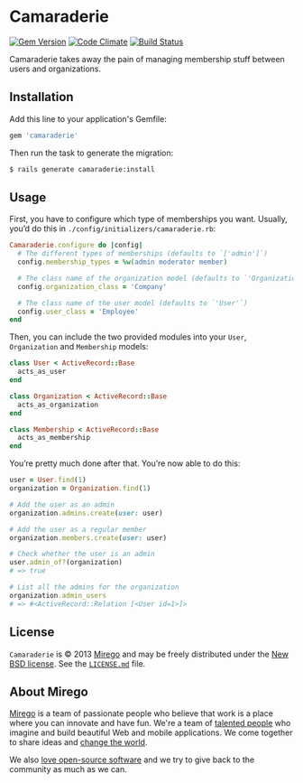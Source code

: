 # Camaraderie

[![Gem Version](https://badge.fury.io/rb/camaraderie.png)](https://rubygems.org/gems/camaraderie)
[![Code Climate](https://codeclimate.com/github/mirego/camaraderie.png)](https://codeclimate.com/github/mirego/camaraderie)
[![Build Status](https://travis-ci.org/mirego/camaraderie.png?branch=master)](https://travis-ci.org/mirego/camaraderie)

Camaraderie takes away the pain of managing membership stuff between users and organizations.

## Installation

Add this line to your application's Gemfile:

```ruby
gem 'camaraderie'
```

Then run the task to generate the migration:

```bash
$ rails generate camaraderie:install
```

## Usage

First, you have to configure which type of memberships you want. Usually, you’d do this in `./config/initializers/camaraderie.rb`:

```ruby
Camaraderie.configure do |config|
  # The different types of memberships (defaults to `['admin']`)
  config.membership_types = %w(admin moderator member)

  # The class name of the organization model (defaults to `'Organization'`)
  config.organization_class = 'Company'

  # The class name of the user model (defaults to `'User'`)
  config.user_class = 'Employee'
end
```

Then, you can include the two provided modules into your `User`, `Organization` and `Membership` models:

```ruby
class User < ActiveRecord::Base
  acts_as_user
end

class Organization < ActiveRecord::Base
  acts_as_organization
end

class Membership < ActiveRecord::Base
  acts_as_membership
end
```

You’re pretty much done after that. You’re now able to do this:

```ruby
user = User.find(1)
organization = Organization.find(1)

# Add the user as an admin
organization.admins.create(user: user)

# Add the user as a regular member
organization.members.create(user: user)

# Check whether the user is an admin
user.admin_of?(organization)
# => true

# List all the admins for the organization
organization.admin_users
# => #<ActiveRecord::Relation [<User id=1>]>
```

## License

`Camaraderie` is © 2013 [Mirego](http://www.mirego.com) and may be freely distributed under the [New BSD license](http://opensource.org/licenses/BSD-3-Clause).  See the [`LICENSE.md`](https://github.com/mirego/camaraderie/blob/master/LICENSE.md) file.

## About Mirego

[Mirego](http://mirego.com) is a team of passionate people who believe that work is a place where you can innovate and have fun. We're a team of [talented people](http://life.mirego.com) who imagine and build beautiful Web and mobile applications. We come together to share ideas and [change the world](http://mirego.org).

We also [love open-source software](http://open.mirego.com) and we try to give back to the community as much as we can.
